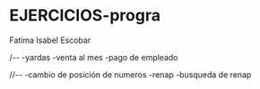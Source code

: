 # EJERCICIOS-progra

Fatima Isabel Escobar

/--
-yardas
-venta al mes
-pago de empleado

//--
-cambio de posición de numeros
-renap
-busqueda de renap
